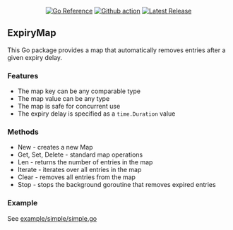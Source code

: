 <p align="center">
  <a href="https://pkg.go.dev/github.com/TheoBrigitte/expirymap"><img src="https://pkg.go.dev/badge/github.com/TheoBrigitte/expirymap.svg" alt="Go Reference"></a>
  <a href="https://github.com/TheoBrigitte/expirymap/actions/workflows/test.yaml"><img src="https://github.com/TheoBrigitte/expirymap/actions/workflows/test.yaml/badge.svg" alt="Github action"></a>
  <a href="github.com/TheoBrigitte/expirymap/releases"><img src="https://img.shields.io/github/release/TheoBrigitte/expirymap.svg" alt="Latest Release"></a>
</p>

## ExpiryMap

This Go package provides a map that automatically removes entries after a given expiry delay.

### Features

* The map key can be any comparable type
* The map value can be any type
* The map is safe for concurrent use
* The expiry delay is specified as a `time.Duration` value

### Methods

* New - creates a new Map
* Get, Set, Delete - standard map operations
* Len - returns the number of entries in the map
* Iterate - iterates over all entries in the map
* Clear - removes all entries from the map
* Stop - stops the background goroutine that removes expired entries

### Example

See [example/simple/simple.go](./example/simple/simple.go)
